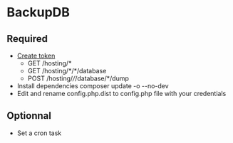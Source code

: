 BackupDB
========

Required
---------

* [Create token](https://api.ovh.com/createToken/)
    - GET /hosting/*
    - GET /hosting/\*/\*/database
    - POST /hosting/*/*/database/*/dump
* Install dependencies composer update -o --no-dev
* Edit and rename config.php.dist to config.php file with your credentials

Optionnal
---------

* Set a cron task
